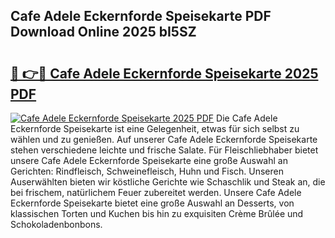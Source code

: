 ## Cafe Adele Eckernforde Speisekarte PDF Download Online 2025 bI5SZ

# <h2><a href="http://gc9ab8.nevu.top/?p=Cafe+Adele+Eckernforde+Speisekarte">🔗 👉🔴 Cafe Adele Eckernforde Speisekarte 2025 PDF</a></h2>

[![Cafe Adele Eckernforde Speisekarte 2025 PDF](https://i.imgur.com/dBaPXMq.png)](http://gc9ab8.nevu.top/?p=Cafe+Adele+Eckernforde+Speisekarte)
Die Cafe Adele Eckernforde Speisekarte ist eine Gelegenheit, etwas für sich selbst zu wählen und zu genießen. Auf unserer Cafe Adele Eckernforde Speisekarte stehen verschiedene leichte und frische Salate. Für Fleischliebhaber bietet unsere Cafe Adele Eckernforde Speisekarte eine große Auswahl an Gerichten: Rindfleisch, Schweinefleisch, Huhn und Fisch. Unseren Auserwählten bieten wir köstliche Gerichte wie Schaschlik und Steak an, die bei frischem, natürlichem Feuer zubereitet werden. Unsere Cafe Adele Eckernforde Speisekarte bietet eine große Auswahl an Desserts, von klassischen Torten und Kuchen bis hin zu exquisiten Crème Brûlée und Schokoladenbonbons.
